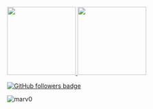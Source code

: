 <p>
<a href="https://github.com/marv0">
<img height="160em" src="https://github-readme-stats-eight-theta.vercel.app/api/top-langs/?username=marv0&layout=compact&langs_count=8&theme=algolia"/>

<img height="160em" src="https://github-readme-stats-eight-theta.vercel.app/api?username=marv0&show_icons=true&theme=algolia&include_all_commits=true&count_private=true"/>
</a>
</p>

<p> 
<!--- <a href="mailto:hello@mrmarv.in"><img src="https://img.shields.io/badge/Gmail-D14836?style=for-the-badge&logo=gmail&logoColor=white" height=23></a> --->
</p>
<p>
<a href="https://www.github.com/marv0" target="_blank" rel="no-referrer"><img src="https://img.shields.io/github/followers/marv0?logo=github&style=for-the-badge&color=282b2f&labelColor=0d1117" alt="GitHub followers badge" /></a> 
</p>
<img src="https://visitor-badge.laobi.icu/badge?page_id=marv0/marv0" alt="marv0"/> 


